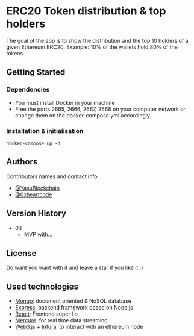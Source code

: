 # ERC20 Token distribution & top holders
 
The goal of the app is to show the distribution and the top 10 holders of a given Ethereum ERC20.
Example: 10% of the wallets hold 80% of the tokens.

## Getting Started

### Dependencies

* You must install Docker in your machine
* Free the ports 2665, 2666, 2667, 2668 on your computer network or change them 
  on the docker-compose.yml accordingly

### Installation & initialisation

```
docker-compose up -d
```

## Authors

Contributors names and contact info

* [@YasuBlockchain](https://twitter.com/YasuBlockchain)
* [@0xheartcode](https://twitter.com/0xheartcode)

## Version History

* 0.1
    * MVP with... 

## License

Do want you want with it and leave a star if you like it ;)

## Used technologies

* [Mongo](https://github.com/matiassingers/awesome-readme): document oriented & NoSQL database
* [Express](https://gist.github.com/PurpleBooth/109311bb0361f32d87a2): backend framework based on Node.js
* [React](https://github.com/dbader/readme-template): Frontend super lib
* [Mercure](https://gist.github.com/fvcproductions/1bfc2d4aecb01a834b46): for real time data streaming
* [Web3.js](https://gist.github.com/fvcproductions/1bfc2d4aecb01a834b46) + [Infura](https://gist.github.com/fvcproductions/1bfc2d4aecb01a834b46): to interact with an ethereum node